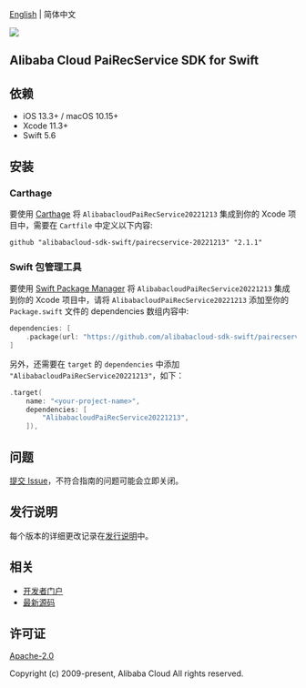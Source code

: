 [English](README.md) | 简体中文

![](https://aliyunsdk-pages.alicdn.com/icons/AlibabaCloud.svg)

## Alibaba Cloud PaiRecService SDK for Swift

## 依赖

- iOS 13.3+ / macOS 10.15+
- Xcode 11.3+
- Swift 5.6

## 安装

### Carthage

要使用 [Carthage](https://github.com/Carthage/Carthage) 将 `AlibabacloudPaiRecService20221213` 集成到你的 Xcode 项目中，需要在 `Cartfile` 中定义以下内容:

```ogdl
github "alibabacloud-sdk-swift/pairecservice-20221213" "2.1.1"
```

### Swift 包管理工具

要使用 [Swift Package Manager](https://swift.org/package-manager/) 将 `AlibabacloudPaiRecService20221213` 集成到你的 Xcode 项目中，请将 `AlibabacloudPaiRecService20221213` 添加至你的 `Package.swift` 文件的 dependencies 数组内容中:

```swift
dependencies: [
    .package(url: "https://github.com/alibabacloud-sdk-swift/pairecservice-20221213.git", from: "2.1.1")
]
```

另外，还需要在 `target` 的 `dependencies` 中添加 `"AlibabacloudPaiRecService20221213"`，如下：

```swift
.target(
    name: "<your-project-name>",
    dependencies: [
        "AlibabacloudPaiRecService20221213",
    ]),
```

## 问题

[提交 Issue](https://github.com/alibabacloud-sdk-swift/pairecservice-20221213/issues/new)，不符合指南的问题可能会立即关闭。

## 发行说明

每个版本的详细更改记录在[发行说明](./ChangeLog.txt)中。

## 相关

* [开发者门户](https://next.api.aliyun.com/home)
* [最新源码](https://github.com/alibabacloud-sdk-swift/pairecservice-20221213)

## 许可证

[Apache-2.0](http://www.apache.org/licenses/LICENSE-2.0)

Copyright (c) 2009-present, Alibaba Cloud All rights reserved.
